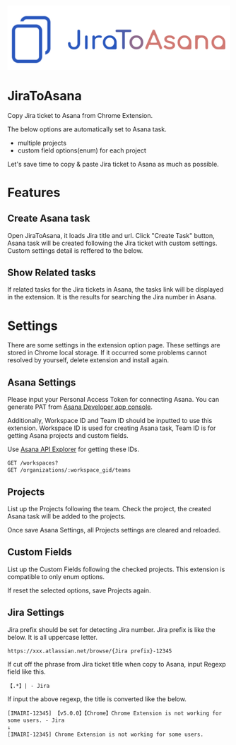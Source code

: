 <div align="center">
  <img src="images/logo.png" width="600">
</div>

# JiraToAsana

Copy Jira ticket to Asana from Chrome Extension.

The below options are automatically set to Asana task.

- multiple projects
- custom field options(enum) for each project

Let's save time to copy & paste Jira ticket to Asana as much as possible.

# Features

## Create Asana task

Open JiraToAsana, it loads Jira title and url. Click "Create Task" button, Asana task will be created following the Jira ticket with custom settings. Custom settings detail is reffered to the below.

## Show Related tasks

If related tasks for the Jira tickets in Asana, the tasks link will be displayed in the extension. It is the results for searching the Jira number in Asana.


# Settings

There are some settings in the extension option page. These settings are stored in Chrome local storage. If it occurred some problems cannot resolved by yourself, delete extension and install again.

## Asana Settings

Please input your Personal Access Token for connecting Asana. You can generate PAT from [Asana Developer app console](https://app.asana.com/0/my-apps).

Additionally, Workspace ID and Team ID should be inputted to use this extension. Workspace ID is used for creating Asana task, Team ID is for getting Asana projects and custom fields.

Use [Asana API Explorer](https://developers.asana.com/explorer) for getting these IDs.

```
GET /workspaces?
GET /organizations/:workspace_gid/teams
```

## Projects

List up the Projects following the team. Check the project, the created Asana task will be added to the projects.

Once save Asana Settings, all Projects settings are cleared and reloaded.

## Custom Fields

List up the Custom Fields following the checked projects. This extension is compatible to only enum options.

If reset the selected options, save Projects again.

## Jira Settings

Jira prefix should be set for detecting Jira number. Jira prefix is like the below. It is all uppercase letter.

```
https://xxx.atlassian.net/browse/{Jira prefix}-12345
```

If cut off the phrase from Jira ticket title when copy to Asana, input Regexp field like this.

```
【.*】| - Jira
```

If input the above regexp, the title is converted like the below.

```
[IMAIRI-12345] 【v5.0.0】【Chrome】Chrome Extension is not working for some users. - Jira
↓
[IMAIRI-12345] Chrome Extension is not working for some users.
```
